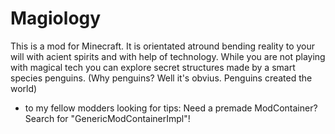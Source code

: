 # Magiology
This is a mod for Minecraft.
It is orientated atround bending reality to your will with acient spirits and with help of technology.
While you are not playing with magical tech you can explore secret structures made by a smart species penguins. (Why penguins? Well it's obvius. Penguins created the world)

* to my fellow modders looking for tips:
Need a premade ModContainer? Search for "GenericModContainerImpl"!
